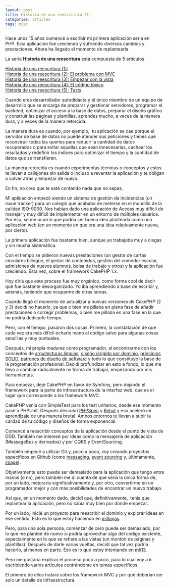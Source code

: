 ```yaml
---
layout: post
title: Historia de una reescritura (1)
categories: articles
tags: misc
---
```


Hace unos 15 años comencé a escribir mi primera aplicación seria en PHP. Esta aplicación fue creciendo y sufriendo diversos cambios y prestaciones. Ahora ha llegado el momento de replantearla.

La serie **Historia de una reescritura** está compuesta de 5 artículos

[Historia de una reescritura (1):](historia-de-una-reescritura-1.md)  
[Historia de una reescritura (2): El problema con MVC](historia-de-una-reescritura-2-el-problema-con-mvc.md)  
[Historia de una reescritura (3): Empezar con la vista](historia-de-una-reescritura-3-empezar-con-la-vista.md)  
[Historia de una reescritura (4): El código tóxico](historia-de-una-reescritura-4-codigo-toxico.md)  
[Historia de una reescritura (5): Tests](historia-de-una-reescritura-5-tests.md)  

Cuando eres desarrollador autodidacta y el único miembro de un equipo de desarrollo que se encarga de preparar y gestionar servidores, programar el backend, optimizar el acceso a la base de datos, preparar el diseño gráfico y construir las páginas y plantillas, aprendes mucho, a veces de la manera dura, y a veces de la manera retorcida.

La manera dura es cuando, por ejemplo,  tu aplicación se cae porque el servidor de base de datos no puede atender sus peticiones y tienes que reconstruir todas las queries para reducir la cantidad de datos recuperados o para evitar aquellas que sean innecesarias, cachear los resultados y redefinir los índices para optimizar el tiempo y la cantidad de datos que se transfieren.

La manera retorcida es cuando experimentas técnicas o conceptos y estos te llevan a callejones sin salida o incluso a reventar la aplicación y te obligan a volver atrás y empezar de nuevo.

En fin, no creo que te esté contando nada que no sepas.

Mi aplicación empezó siendo un sistema de gestión de incidencias (un issue tracker) para un colegio que acababa de meterse en el mundillo de la calidad ISO-9000. Nos habían dado una aplicación de Access muy difícil de manejar y muy difícil de implementar en un entorno de múltiples usuarios. Por eso, se me ocurrió que podría ser buena idea plantearla como una aplicación web (en un momento en que era una idea relativamente nueva, por cierto).

La primera aplicación fue bastante bien, aunque yo trabajaba muy a ciegas y sin mucha sistemática.

Con el tiempo se pidieron nuevas prestaciones (un gestor de cartas circulares bilíngüe, el gestor de contenidos, gestión del comedor escolar, admisiones de nuevos alumnos, bolsa de trabajo y otros) y la aplicación fue creciendo. Esta vez, sobre el framework CakePHP 1.x.

Hoy diría que este proceso fue muy orgánico, como forma cool de decir que fue bastante desorganizado. Yo iba aprendiendo a base de escribir y, además, teniendo que ocuparme de otras tareas.

Cuando llegó el momento de actualizar a nuevas versiones de CakePHP (2 y 3) decidí no hacerlo, ya que o bien me pillaba en plena fase de añadir prestaciones o corregir problemas, o bien me pillaba en una fase en la que no podría dedicarle tiempo.

Pero, con el tiempo, pasaron dos cosas. Primero, la constatación de que cada vez era más difícil echarle mano al código salvo para algunas cosas sencillas y muy puntuales.

Después, mi propia madurez como programador, al encontrarme con los conceptos de <a href="https://8thlight.com/blog/uncle-bob/2012/08/13/the-clean-architecture.html">arquitecturas limpias</a>, <a href="https://es.wikipedia.org/wiki/Diseño_guiado_por_el_dominio">diseño dirigido por dominio</a>, <a href="http://butunclebob.com/ArticleS.UncleBob.PrinciplesOfOod">principios SOLID</a>, <a href="https://www.google.es/url?sa=t&rct=j&q=&esrc=s&source=web&cd=3&cad=rja&uact=8&ved=0ahUKEwi63YmQ-rzSAhVJuBQKHdi9A_EQFgg2MAI&url=https%3A%2F%2Fsourcemaking.com%2Fdesign_patterns&usg=AFQjCNF8c3A6aKULZtU0aBMePB5kbDvyCA&sig2=sTF6IDiaRU2HFf-aDFuA8Q">patrones de diseño de software</a> y todo lo que constituye la base de la programación profesional. Decidí profundizar en esto a fondo, lo que me llevó a cambiar radicalmente mi forma de trabajar, empezando por mis herramientas.

Para empezar, dejé CakePHP en favor de Symfony, pero dejando el framework para la parte de infraestructura de la interfaz web, que es el lugar que corresponde a los framework MVC.

CakePHP venía con SimpleTest para los test unitarios, desde ese momento pasé a PHPUnit. Después descubrí <a href="http://www.phpspec.net/en/stable/">PHPSpec</a> y <a href="http://behat.org/en/latest/">Behat</a> y eso aceleró mi aprendizaje de una manera brutal. Ambos entornos te llevan a subir la calidad de tu código y diseños de forma exponencial.

Comencé a reescribir conceptos de la aplicación desde el punto de vista de DDD. También me interesé por ideas como la mensajería de aplicación (MessageBus y derivados) y por CQRS y EventSourcing.

También empecé a utilizar Git y, poco a poco, voy creando proyectos específicos en Github (como <a href="https://github.com/franiglesias/messaging">messaging</a>, <a href="https://github.com/franiglesias/eventsourcing">event sourcing</a> y, últimamente, <a href="https://github.com/franiglesias/image">image</a>).

Objetivamente esto puede ser demasiado para la aplicación que tengo entre manos (o no), pero también me di cuenta de que sería la única forma de, por un lado, mejorarla significativamente y, por otro, convertirme en un programador mejor y con más posibilidades de encontrar un nuevo trabajo.

Así que, en un momento dado, decidí que, definitivamente,  tenía que replantear la aplicación, pero no sabía muy bien por dónde empezar.

Por un lado, inicié un proyecto para reescribir el dominio y explorar ideas en ese sentido. Esto es lo que estoy haciendo en <a href="https://github.com/franiglesias/milhojas">milhojas</a>.

Pero, para una sola persona, comenzar de cero puede ser demasiado, por lo que me planteé de nuevo si podría aprovechar algo del código existente, especialmente en lo que se refiere a las vistas (un montón de páginas y plantillas). Después de darle varias vueltas, decidí que tal vez podría hacerlo, al menos en parte. Eso es lo que estoy intentando en <a href="https://github.com/franiglesias/mh13">mh13</a>.

Pero me gustaría explicar el proceso poco a poco, para lo cual voy a ir escribiendo varios artículos centrándome en temas específicos.

El primero de ellos tratará sobre los framework MVC y por qué deberían ser solo un detalle de infraestructura.
